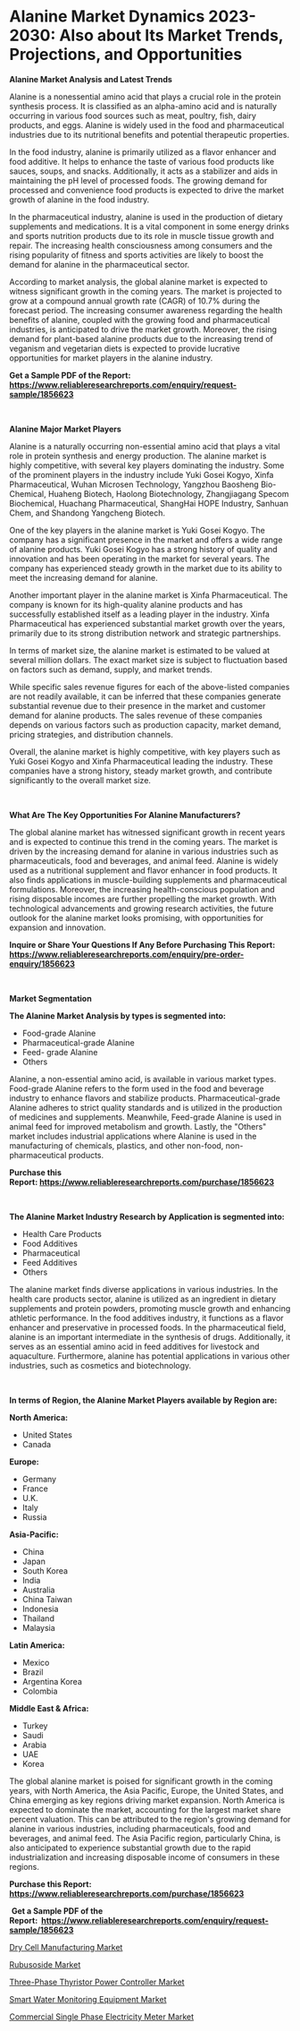 <p><h1>Alanine Market Dynamics 2023-2030: Also about Its Market Trends, Projections, and Opportunities</h1></p><p><strong>Alanine Market Analysis and Latest Trends</strong></p>
<p><p>Alanine is a nonessential amino acid that plays a crucial role in the protein synthesis process. It is classified as an alpha-amino acid and is naturally occurring in various food sources such as meat, poultry, fish, dairy products, and eggs. Alanine is widely used in the food and pharmaceutical industries due to its nutritional benefits and potential therapeutic properties.</p><p>In the food industry, alanine is primarily utilized as a flavor enhancer and food additive. It helps to enhance the taste of various food products like sauces, soups, and snacks. Additionally, it acts as a stabilizer and aids in maintaining the pH level of processed foods. The growing demand for processed and convenience food products is expected to drive the market growth of alanine in the food industry.</p><p>In the pharmaceutical industry, alanine is used in the production of dietary supplements and medications. It is a vital component in some energy drinks and sports nutrition products due to its role in muscle tissue growth and repair. The increasing health consciousness among consumers and the rising popularity of fitness and sports activities are likely to boost the demand for alanine in the pharmaceutical sector.</p><p>According to market analysis, the global alanine market is expected to witness significant growth in the coming years. The market is projected to grow at a compound annual growth rate (CAGR) of 10.7% during the forecast period. The increasing consumer awareness regarding the health benefits of alanine, coupled with the growing food and pharmaceutical industries, is anticipated to drive the market growth. Moreover, the rising demand for plant-based alanine products due to the increasing trend of veganism and vegetarian diets is expected to provide lucrative opportunities for market players in the alanine industry.</p></p>
<p><strong>Get a Sample PDF of the Report:&nbsp; <a href="https://www.reliableresearchreports.com/enquiry/request-sample/1856623">https://www.reliableresearchreports.com/enquiry/request-sample/1856623</a></strong></p>
<p>&nbsp;</p>
<p><strong>Alanine Major Market Players</strong></p>
<p><p>Alanine is a naturally occurring non-essential amino acid that plays a vital role in protein synthesis and energy production. The alanine market is highly competitive, with several key players dominating the industry. Some of the prominent players in the industry include Yuki Gosei Kogyo, Xinfa Pharmaceutical, Wuhan Microsen Technology, Yangzhou Baosheng Bio-Chemical, Huaheng Biotech, Haolong Biotechnology, Zhangjiagang Specom Biochemical, Huachang Pharmaceutical, ShangHai HOPE Industry, Sanhuan Chem, and Shandong Yangcheng Biotech.</p><p>One of the key players in the alanine market is Yuki Gosei Kogyo. The company has a significant presence in the market and offers a wide range of alanine products. Yuki Gosei Kogyo has a strong history of quality and innovation and has been operating in the market for several years. The company has experienced steady growth in the market due to its ability to meet the increasing demand for alanine.</p><p>Another important player in the alanine market is Xinfa Pharmaceutical. The company is known for its high-quality alanine products and has successfully established itself as a leading player in the industry. Xinfa Pharmaceutical has experienced substantial market growth over the years, primarily due to its strong distribution network and strategic partnerships.</p><p>In terms of market size, the alanine market is estimated to be valued at several million dollars. The exact market size is subject to fluctuation based on factors such as demand, supply, and market trends.</p><p>While specific sales revenue figures for each of the above-listed companies are not readily available, it can be inferred that these companies generate substantial revenue due to their presence in the market and customer demand for alanine products. The sales revenue of these companies depends on various factors such as production capacity, market demand, pricing strategies, and distribution channels.</p><p>Overall, the alanine market is highly competitive, with key players such as Yuki Gosei Kogyo and Xinfa Pharmaceutical leading the industry. These companies have a strong history, steady market growth, and contribute significantly to the overall market size.</p></p>
<p>&nbsp;</p>
<p><strong>What Are The Key Opportunities For Alanine Manufacturers?</strong></p>
<p><p>The global alanine market has witnessed significant growth in recent years and is expected to continue this trend in the coming years. The market is driven by the increasing demand for alanine in various industries such as pharmaceuticals, food and beverages, and animal feed. Alanine is widely used as a nutritional supplement and flavor enhancer in food products. It also finds applications in muscle-building supplements and pharmaceutical formulations. Moreover, the increasing health-conscious population and rising disposable incomes are further propelling the market growth. With technological advancements and growing research activities, the future outlook for the alanine market looks promising, with opportunities for expansion and innovation.</p></p>
<p><strong>Inquire or Share Your Questions If Any Before Purchasing This Report: <a href="https://www.reliableresearchreports.com/enquiry/pre-order-enquiry/1856623">https://www.reliableresearchreports.com/enquiry/pre-order-enquiry/1856623</a></strong></p>
<p>&nbsp;</p>
<p><strong>Market Segmentation</strong></p>
<p><strong>The Alanine Market Analysis by types is segmented into:</strong></p>
<p><ul><li>Food-grade Alanine</li><li>Pharmaceutical-grade Alanine</li><li>Feed- grade Alanine</li><li>Others</li></ul></p>
<p><p>Alanine, a non-essential amino acid, is available in various market types. Food-grade Alanine refers to the form used in the food and beverage industry to enhance flavors and stabilize products. Pharmaceutical-grade Alanine adheres to strict quality standards and is utilized in the production of medicines and supplements. Meanwhile, Feed-grade Alanine is used in animal feed for improved metabolism and growth. Lastly, the "Others" market includes industrial applications where Alanine is used in the manufacturing of chemicals, plastics, and other non-food, non-pharmaceutical products.</p></p>
<p><strong>Purchase this Report:&nbsp;<a href="https://www.reliableresearchreports.com/purchase/1856623">https://www.reliableresearchreports.com/purchase/1856623</a></strong></p>
<p>&nbsp;</p>
<p><strong>The Alanine Market Industry Research by Application is segmented into:</strong></p>
<p><ul><li>Health Care Products</li><li>Food Additives</li><li>Pharmaceutical</li><li>Feed Additives</li><li>Others</li></ul></p>
<p><p>The alanine market finds diverse applications in various industries. In the health care products sector, alanine is utilized as an ingredient in dietary supplements and protein powders, promoting muscle growth and enhancing athletic performance. In the food additives industry, it functions as a flavor enhancer and preservative in processed foods. In the pharmaceutical field, alanine is an important intermediate in the synthesis of drugs. Additionally, it serves as an essential amino acid in feed additives for livestock and aquaculture. Furthermore, alanine has potential applications in various other industries, such as cosmetics and biotechnology.</p></p>
<p>&nbsp;</p>
<p><strong>In terms of Region, the Alanine Market Players available by Region are:</strong></p>
<p>
    <p> <strong> North America: </strong>
        <ul>
            <li>United States</li>
            <li>Canada</li>
        </ul>
        </p> 
    <p> <strong> Europe: </strong>
        <ul>
            <li>Germany</li>
            <li>France</li>
            <li>U.K.</li>
            <li>Italy</li>
            <li>Russia</li>
        </ul>
        </p> 
    <p> <strong> Asia-Pacific: </strong>
        <ul>
            <li>China</li>
            <li>Japan</li>
            <li>South Korea</li>
            <li>India</li>
            <li>Australia</li>
            <li>China Taiwan</li>
            <li>Indonesia</li>
            <li>Thailand</li>
            <li>Malaysia</li>
        </ul>
        </p> 
    <p> <strong> Latin America: </strong>
        <ul>
            <li>Mexico</li>
            <li>Brazil</li>
            <li>Argentina Korea</li>
            <li>Colombia</li>
        </ul>
        </p> 
    <p> <strong> Middle East & Africa: </strong>
        <ul>
            <li>Turkey</li>
            <li>Saudi</li>
            <li>Arabia</li>
            <li>UAE</li>
            <li>Korea</li>
        </ul>
    </p>
    </p>
<p><p>The global alanine market is poised for significant growth in the coming years, with North America, the Asia Pacific, Europe, the United States, and China emerging as key regions driving market expansion. North America is expected to dominate the market, accounting for the largest market share percent valuation. This can be attributed to the region's growing demand for alanine in various industries, including pharmaceuticals, food and beverages, and animal feed. The Asia Pacific region, particularly China, is also anticipated to experience substantial growth due to the rapid industrialization and increasing disposable income of consumers in these regions.</p></p>
<p><strong>Purchase this Report: <a href="https://www.reliableresearchreports.com/purchase/1856623">https://www.reliableresearchreports.com/purchase/1856623</a></strong></p>
<p>&nbsp;<strong>Get a Sample PDF of the Report:&nbsp;&nbsp;<a href="https://www.reliableresearchreports.com/enquiry/request-sample/1856623">https://www.reliableresearchreports.com/enquiry/request-sample/1856623</a></strong></p>
<p><strong></strong></p>
<p><p><a href="https://medium.com/@siennaferry2023/dry-cell-manufacturing-market-outlook-industry-overview-and-forecast-2023-to-2030-43cebde61338">Dry Cell Manufacturing Market</a></p><p><a href="https://github.com/amonskiyk/Market-Research-Report-List-1/blob/main/rubusoside-market.md">Rubusoside Market</a></p><p><a href="https://medium.com/@amaliarobel/three-phase-thyristor-power-controller-market-competitive-analysis-market-trends-and-forecast-to-1929eca9af9e">Three-Phase Thyristor Power Controller Market</a></p><p><a href="https://medium.com/@justicelang2023/analyzing-smart-water-monitoring-equipment-market-global-industry-perspective-and-forecast-2023-95b8438af19e">Smart Water Monitoring Equipment Market</a></p><p><a href="https://medium.com/@lincolnfeil/commercial-single-phase-electricity-meter-market-analysis-its-cagr-market-segmentation-and-global-b884e1d71eae">Commercial Single Phase Electricity Meter Market</a></p></p>